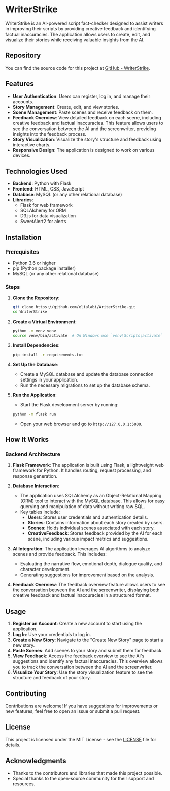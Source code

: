 # WriterStrike

WriterStrike is an AI-powered script fact-checker designed to assist writers in improving their scripts by providing creative feedback and identifying factual inaccuracies. The application allows users to create, edit, and visualize their stories while receiving valuable insights from the AI.

## Repository

You can find the source code for this project at [GitHub - WriterStrike](https://github.com/elialabi/WriterStrike).

## Features

- **User Authentication**: Users can register, log in, and manage their accounts.
- **Story Management**: Create, edit, and view stories.
- **Scene Management**: Paste scenes and receive feedback on them.
- **Feedback Overview**: View detailed feedback on each scene, including creative feedback and factual inaccuracies. This feature allows users to see the conversation between the AI and the screenwriter, providing insights into the feedback process.
- **Story Visualization**: Visualize the story's structure and feedback using interactive charts.
- **Responsive Design**: The application is designed to work on various devices.

## Technologies Used

- **Backend**: Python with Flask
- **Frontend**: HTML, CSS, JavaScript
- **Database**: MySQL (or any other relational database)
- **Libraries**: 
  - Flask for web framework
  - SQLAlchemy for ORM
  - D3.js for data visualization
  - SweetAlert2 for alerts

## Installation

### Prerequisites

- Python 3.6 or higher
- pip (Python package installer)
- MySQL (or any other relational database)

### Steps

1. **Clone the Repository**:
   ```bash
   git clone https://github.com/elialabi/WriterStrike.git
   cd WriterStrike
   ```

2. **Create a Virtual Environment**:
   ```bash
   python -m venv venv
   source venv/bin/activate  # On Windows use `venv\Scripts\activate`
   ```

3. **Install Dependencies**:
   ```bash
   pip install -r requirements.txt
   ```

4. **Set Up the Database**:
   - Create a MySQL database and update the database connection settings in your application.
   - Run the necessary migrations to set up the database schema.

5. **Run the Application**:
   - Start the Flask development server by running:
   ```bash
   python -m flask run
   ```
   - Open your web browser and go to `http://127.0.0.1:5000`.

## How It Works

### Backend Architecture

1. **Flask Framework**: The application is built using Flask, a lightweight web framework for Python. It handles routing, request processing, and response generation.

2. **Database Interaction**: 
   - The application uses SQLAlchemy as an Object-Relational Mapping (ORM) tool to interact with the MySQL database. This allows for easy querying and manipulation of data without writing raw SQL.
   - Key tables include:
     - **Users**: Stores user credentials and authentication details.
     - **Stories**: Contains information about each story created by users.
     - **Scenes**: Holds individual scenes associated with each story.
     - **CreativeFeedback**: Stores feedback provided by the AI for each scene, including various impact metrics and suggestions.

3. **AI Integration**: The application leverages AI algorithms to analyze scenes and provide feedback. This includes:
   - Evaluating the narrative flow, emotional depth, dialogue quality, and character development.
   - Generating suggestions for improvement based on the analysis.

4. **Feedback Overview**: The feedback overview feature allows users to see the conversation between the AI and the screenwriter, displaying both creative feedback and factual inaccuracies in a structured format.

## Usage

1. **Register an Account**: Create a new account to start using the application.
2. **Log In**: Use your credentials to log in.
3. **Create a New Story**: Navigate to the "Create New Story" page to start a new story.
4. **Paste Scenes**: Add scenes to your story and submit them for feedback.
5. **View Feedback**: Access the feedback overview to see the AI's suggestions and identify any factual inaccuracies. This overview allows you to track the conversation between the AI and the screenwriter.
6. **Visualize Your Story**: Use the story visualization feature to see the structure and feedback of your story.

## Contributing

Contributions are welcome! If you have suggestions for improvements or new features, feel free to open an issue or submit a pull request.

## License

This project is licensed under the MIT License - see the [LICENSE](LICENSE) file for details.

## Acknowledgments

- Thanks to the contributors and libraries that made this project possible.
- Special thanks to the open-source community for their support and resources.

